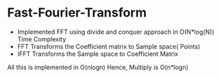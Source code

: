 # Fast-Fourier-Transform

- Implemented FFT using divide and conquer approach in O(N*log(N)) Time Complexity
- FFT Transforms the Coefficient matrix to Sample space( Points)
- IFFT Transforms the Sample space to Coefficient Matrix

All this is implemented in O(nlogn)
Hence, Multiply is O(n*logn)
